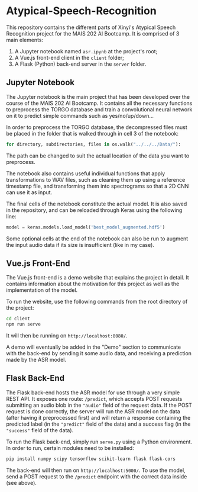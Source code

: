 # Atypical-Speech-Recognition

This repository contains the different parts of Xinyi's Atypical Speech Recognition project for the MAIS 202 AI Bootcamp. It is comprised of 3 main elements:
1. A Jupyter notebook named `asr.ipynb` at the project's root;
2. A Vue.js front-end client in the `client` folder;
3. A Flask (Python) back-end server in the `server` folder.

## Jupyter Notebook
The Jupyter notebook is the main project that has been developed over the course of the MAIS 202 AI Bootcamp. It contains all the necessary functions to preprocess the TORGO database and train a convolutional neural network on it to predict simple commands such as yes/no/up/down...

In order to preprocess the TORGO database, the decompressed files must be placed in the folder that is walked through in cell 3 of the notebook:
```python
for directory, subdirectories, files in os.walk("../../../Data/"):
```

The path can be changed to suit the actual location of the data you want to preprocess.

The notebook also contains useful individual functions that apply transformations to WAV files, such as cleaning them up using a reference timestamp file, and transforming them into spectrograms so that a 2D CNN can use it as input.

The final cells of the notebook constitute the actual model. It is also saved in the repository, and can be reloaded through Keras using the following line:
```python
model = keras.models.load_model('best_model_augmented.hdf5')
```

Some optional cells at the end of the notebook can also be run to augment the input audio data if its size is insufficient (like in my case).

## Vue.js Front-End
The Vue.js front-end is a demo website that explains the project in detail. It contains information about the motivation for this project as well as the implementation of the model.

To run the website, use the following commands from the root directory of the project:
```bash
cd client
npm run serve
```

It will then be running on `http://localhost:8080/`.

A demo will eventually be added in the "Demo" section to communicate with the back-end by sending it some audio data, and receiving a prediction made by the ASR model.

## Flask Back-End
The Flask back-end hosts the ASR model for use through a very simple REST API. It exposes one route: `/predict`, which accepts POST requests submitting an audio blob in the `"audio"` field of the request data. If the POST request is done correctly, the server will run the ASR model on the data (after having it preprocessed first) and will return a response containing the predicted label (in the `"predict"` field of the data) and a success flag (in the `"success"` field of the data).

To run the Flask back-end, simply run `serve.py` using a Python environment. In order to run, certain modules need to be installed:
```bash
pip install numpy scipy tensorflow scikit-learn flask flask-cors
```

The back-end will then run on `http://localhost:5000/`. To use the model, send a POST request to the `/predict` endpoint with the correct data inside (see above).